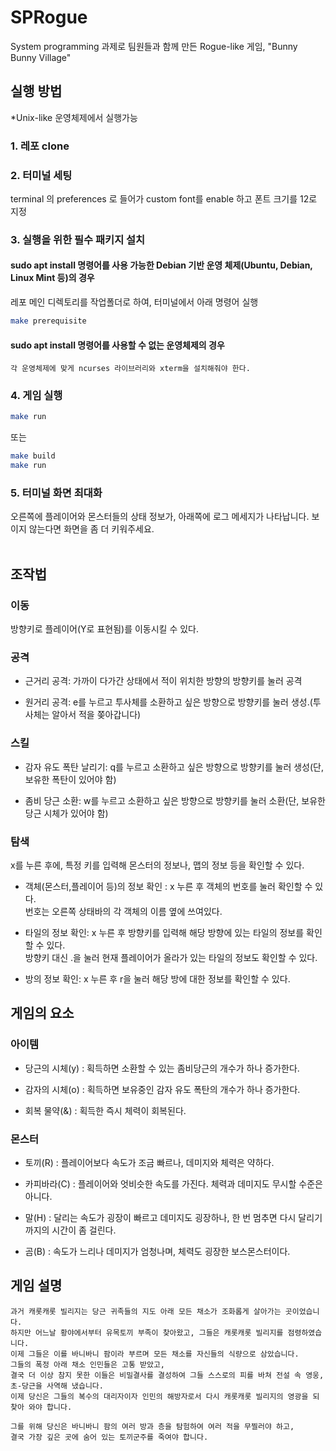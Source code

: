 # SPRogue
System programming 과제로 팀원들과 함께 만든 Rogue-like 게임, "Bunny Bunny Village"  



## 실행 방법 
*Unix-like 운영체제에서 실행가능


### 1. 레포 clone


### 2. 터미널 세팅
terminal 의 preferences 로 들어가 custom font를 enable 하고 폰트 크기를 12로 지정


### 3. 실행을 위한 필수 패키지 설치
#### **sudo apt install 명령어를 사용 가능한 Debian 기반 운영 체제(Ubuntu, Debian, Linux Mint 등)의 경우**
레포 메인 디렉토리를 작업폴더로 하여, 터미널에서 아래 명령어 실행
``` bash
make prerequisite
```
        
#### **sudo apt install 명령어를 사용할 수 없는 운영체제의 경우**
    각 운영체제에 맞게 ncurses 라이브러리와 xterm을 설치해줘야 한다.


### 4. 게임 실행
``` bash
make run
```
또는
``` bash
make build
make run
```   


### 5. 터미널 화면 최대화
오른쪽에 플레이어와 몬스터들의 상태 정보가, 아래쪽에 로그 메세지가 나타납니다. 보이지 않는다면 화면을 좀 더 키워주세요.  
</br>

## 조작법

### 이동

방향키로 플레이어(Y로 표현됨)를 이동시킬 수 있다.

### 공격

- 근거리 공격:  가까이 다가간 상태에서 적이 위치한 방향의 방향키를 눌러 공격

- 원거리 공격:  e를 누르고 투사체를 소환하고 싶은 방향으로 방향키를 눌러 생성.(투사체는 알아서 적을 쫒아갑니다)

### 스킬

- 감자 유도 폭탄 날리기:  q를 누르고 소환하고 싶은 방향으로 방향키를 눌러 생성(단, 보유한 폭탄이 있어야 함)

- 좀비 당근 소환:  w를 누르고 소환하고 싶은 방향으로 방향키를 눌러 소환(단, 보유한 당근 시체가 있어야 함)

### 탐색

x를 누른 후에, 특정 키를 입력해 몬스터의 정보나, 맵의 정보 등을 확인할 수 있다.

- 객체(몬스터,플레이어 등)의 정보 확인 :  x 누른 후 객체의 번호를 눌러 확인할 수 있다.  
번호는 오른쪽 상태바의 각 객체의 이름 옆에 쓰여있다.

- 타일의 정보 확인: x 누른 후 방향키를 입력해 해당 방향에 있는 타일의 정보를 확인할 수 있다.  
방향키 대신 .을 눌러 현재 플레이어가 올라가 있는 타일의 정보도 확인할 수 있다.  

- 방의 정보 확인: x 누른 후 r을 눌러 해당 방에 대한 정보를 확인할 수 있다.


## 게임의 요소

### 아이템

- 당근의 시체(y) :  획득하면 소환할 수 있는 좀비당근의 개수가 하나 증가한다.

- 감자의 시체(o) :  획득하면 보유중인 감자 유도 폭탄의 개수가 하나 증가한다.

- 회복 물약(&) :  획득한 즉시 체력이 회복된다.

### 몬스터

- 토끼(R) :  플레이어보다 속도가 조금 빠르나, 데미지와 체력은 약하다.

- 카피바라(C) :  플레이어와 엇비슷한 속도를 가진다. 체력과 데미지도 무시할 수준은 아니다.

- 말(H) :  달리는 속도가 굉장이 빠르고 데미지도 굉장하나, 한 번 멈추면 다시 달리기까지의 시간이 좀 걸린다.

- 곰(B) :  속도가 느리나 데미지가 엄청나며, 체력도 굉장한 보스몬스터이다.


## 게임 설명
    과거 캐롯캐롯 빌리지는 당근 귀족들의 지도 아래 모든 채소가 조화롭게 살아가는 곳이었습니다. 
    하지만 어느날 황야에서부터 유목토끼 부족이 찾아왔고, 그들은 캐롯캐롯 빌리지를 점령하였습니다. 
    이제 그들은 이를 바니바니 팜이라 부르며 모든 채소를 자신들의 식량으로 삼았습니다. 
    그들의 폭정 아래 채소 인민들은 고통 받았고, 
    결국 더 이상 참지 못한 이들은 비밀결사를 결성하여 그들 스스로의 피를 바쳐 전설 속 영웅, 초-당근을 사역해 냈습니다.  
    이제 당신은 그들의 복수의 대리자이자 인민의 해방자로서 다시 캐롯캐롯 빌리지의 영광을 되찾아 와야 합니다.

    그를 위해 당신은 바니바니 팜의 여러 방과 층을 탐험하여 여러 적을 무찔러야 하고,  
    결국 가장 깊은 곳에 숨어 있는 토끼군주를 죽여야 합니다.
